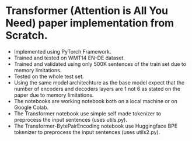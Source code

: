 # Transformer (Attention is All You Need) paper implementation from Scratch.

- Implemented using PyTorch Framework.
- Trained and tested on WMT14 EN-DE dataset.
- Trained and validated using only 500K sentences of the train set due to memory limitations.
- Tested on the whole test set.
- Using the same model architechture as the base model expect that the number of encoders and decoders layers are 1 not 6 as stated on the paper due to memory limitations.
- The notebooks are working notebook both on a local machine or on Google Colab.
- The Transformer notebook use simple self made tokenizer to preprocess the input sentences (uses utils.py). 
- The Transformer-BytePairEncoding notebook use Huggingface BPE tokenizer to preprocess the input sentences (uses utils2.py). 